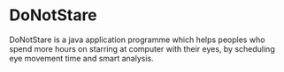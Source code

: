 # DoNotStare
DoNotStare is a java application programme which  helps peoples who spend more hours on starring at computer with their eyes, by scheduling eye movement time and smart analysis.
